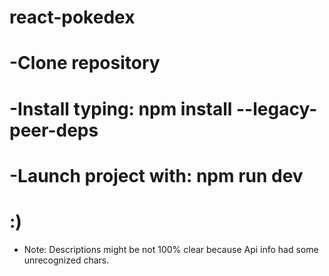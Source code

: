 # react-pokedex

# -Clone repository
# -Install typing: npm install --legacy-peer-deps
# -Launch project with: npm run dev
# :)
- Note: Descriptions might be not 100% clear because Api info had some unrecognized chars.


